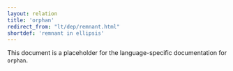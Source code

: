 ```yaml
---
layout: relation
title: 'orphan'
redirect_from: "lt/dep/remnant.html"
shortdef: 'remnant in ellipsis'
---
```


This document is a placeholder for the language-specific documentation
for `orphan`.
